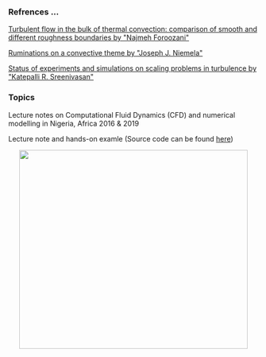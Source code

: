 
### Refrences ... 

[Turbulent flow in the bulk of thermal convection: comparison of smooth and different roughness boundaries by "Najmeh Foroozani"](https://www.youtube.com/watch?v=hXMZ4kOE_VE)

[Ruminations on a convective theme by "Joseph J. Niemela"](https://www.youtube.com/watch?v=zW_LVKG-yPE)

[Status of experiments and simulations on scaling problems in turbulence by "Katepalli R. Sreenivasan"](https://www.youtube.com/watch?v=JALJi5OvFFE)


### Topics


Lecture notes on Computational Fluid Dynamics (CFD) and numerical modelling in Nigeria, Africa 2016 &amp; 2019

Lecture note and hands-on examle (Source code can be found [here](http://nek5000.github.io/NekDoc/index.html))


<p align="center">
  <img width="460" height="400" src="https://github.com/Foroozani/MyLectureNotes/blob/main/animation_thermal_convection.gif">
</p>




